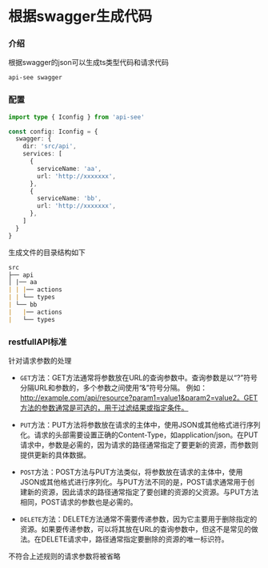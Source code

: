 # 根据swagger生成代码

### 介绍

根据swagger的json可以生成ts类型代码和请求代码

```bash
api-see swagger
```

### 配置

```ts
import type { Iconfig } from 'api-see'

const config: Iconfig = {
  swagger: {
    dir: 'src/api',
    services: [
      {
        serviceName: 'aa',
        url: 'http://xxxxxxx',
      },
      {
        serviceName: 'bb',
        url: 'http://xxxxxxx',
      },
    ]
  }
}
```

生成文件的目录结构如下

```markdown
src
├── api
│ |── aa
| | |── actions
| | └── types
| └── bb
|   |── actions
|   └── types
```

### restfullAPI标准

针对请求参数的处理

- `GET`方法：GET方法通常将参数放在URL的查询参数中。查询参数是以“?”符号分隔URL和参数的，多个参数之间使用“&”符号分隔。
例如：http://example.com/api/resource?param1=value1&param2=value2。GET方法的参数通常是可选的，用于过滤结果或指定条件。

- `PUT`方法：PUT方法将参数放在请求的主体中，使用JSON或其他格式进行序列化。请求的头部需要设置正确的Content-Type，如application/json。在PUT请求中，参数是必需的，因为请求的路径通常指定了要更新的资源，而参数则提供更新的具体数据。

- `POST`方法：POST方法与PUT方法类似，将参数放在请求的主体中，使用JSON或其他格式进行序列化。与PUT方法不同的是，POST请求通常用于创建新的资源，因此请求的路径通常指定了要创建的资源的父资源。与PUT方法相同，POST请求的参数也是必需的。

- `DELETE`方法：DELETE方法通常不需要传递参数，因为它主要用于删除指定的资源。如果要传递参数，可以将其放在URL的查询参数中，但这不是常见的做法。在DELETE请求中，路径通常指定要删除的资源的唯一标识符。

不符合上述规则的请求参数将被省略